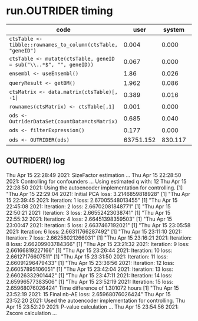# run.OUTRIDER timing

| code | user | system | elapsed |
| ---- | ---- | ------ | ------- |
|```ctsTable <- tibble::rownames_to_column(ctsTable, "geneID")```         |0.004| 0.000| 0.005|
|```ctsTable <- mutate(ctsTable, geneID = sub("\\..*$", "", geneID))```   |0.067| 0.000| 0.067|
|```ensembl <- useEnsembl()```|  1.86 |  0.026 | 48.025 |
|```queryResult <- getBM()``` | 1.962  | 0.086 | 58.715 |
|```ctsMatrix <- data.matrix(ctsTable)[, -1]```| 0.389 | 0.016 | 0.406 |
|```rownames(ctsMatrix) <- ctsTable[,1]```| 0.001 | 0.000 | 0.001 |
|```ods <- OutriderDataSet(countData=ctsMatrix)```| 0.685 | 0.040 | 0.812 |
|```ods <- filterExpression()```| 0.177 | 0.000 | 0.177 |
|```ods <- OUTRIDER(ods)```| 63751.152 |  830.117 | 5167.104 |

## OUTRIDER() log
Thu Apr 15 22:28:49 2021: SizeFactor estimation ...
Thu Apr 15 22:28:50 2021: Controlling for confounders ...
Using estimated q with: 12
Thu Apr 15 22:28:50 2021: Using the autoencoder implementation for controlling.
[1] "Thu Apr 15 22:29:04 2021: Initial PCA loss: 3.2146859818928"
[1] "Thu Apr 15 22:39:45 2021: Iteration: 1 loss: 2.67005548013455"
[1] "Thu Apr 15 22:45:08 2021: Iteration: 2 loss: 2.66702081848771"
[1] "Thu Apr 15 22:50:21 2021: Iteration: 3 loss: 2.66552423038741"
[1] "Thu Apr 15 22:55:32 2021: Iteration: 4 loss: 2.66451398359503"
[1] "Thu Apr 15 23:00:47 2021: Iteration: 5 loss: 2.6637467192021"
[1] "Thu Apr 15 23:05:58 2021: Iteration: 6 loss: 2.66311766287492"
[1] "Thu Apr 15 23:11:10 2021: Iteration: 7 loss: 2.66258021266031"
[1] "Thu Apr 15 23:16:21 2021: Iteration: 8 loss: 2.66209903784366"
[1] "Thu Apr 15 23:21:32 2021: Iteration: 9 loss: 2.66166819227166"
[1] "Thu Apr 15 23:26:44 2021: Iteration: 10 loss: 2.66127176607511"
[1] "Thu Apr 15 23:31:50 2021: Iteration: 11 loss: 2.66091296479433"
[1] "Thu Apr 15 23:36:56 2021: Iteration: 12 loss: 2.66057895106051"
[1] "Thu Apr 15 23:42:04 2021: Iteration: 13 loss: 2.66026332901442"
[1] "Thu Apr 15 23:47:11 2021: Iteration: 14 loss: 2.65996577383506"
[1] "Thu Apr 15 23:52:19 2021: Iteration: 15 loss: 2.65968076026424"
Time difference of 1.301072 hours
[1] "Thu Apr 15 23:52:19 2021: 15 Final nb-AE loss: 2.65968076026424"
Thu Apr 15 23:52:20 2021: Used the autoencoder implementation for controlling.
Thu Apr 15 23:52:20 2021: P-value calculation ...
Thu Apr 15 23:54:56 2021: Zscore calculation ...
